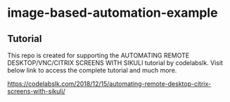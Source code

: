 # image-based-automation-example

## Tutorial
This repo is created for supporting the AUTOMATING REMOTE DESKTOP/VNC/CITRIX SCREENS WITH SIKULI tutorial by codelabslk.
Visit below link to access the complete tutorial and much more.

https://codelabslk.com/2018/12/15/automating-remote-desktop-citrix-screens-with-sikuli/
